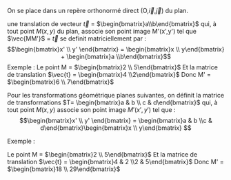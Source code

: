 On se place dans un repère orthonormé direct (O,$\vec{i}$,$\vec{j}$) du plan.

une translation de vecteur $\vec{t}$ = $\begin{bmatrix}a\\b\end{bmatrix}$ qui, à tout point $M(x,y)$ du plan, associe son point image M'(x',y') tel que $\vec{MM'}$ = $\vec{t}$ se definit matriciellement par : $$\begin{bmatrix}x' \\ y'
\end{bmatrix} = \begin{bmatrix}x \\ y\end{bmatrix} + \begin{bmatrix}a \\b\end{bmatrix}$$
Exemple : 
Le point M = $\begin{bmatrix}2 \\ 5\end{bmatrix}$
Et la matrice de translation $\vec{t} = \begin{bmatrix}4 \\2\end{bmatrix}$
Donc M' = $\begin{bmatrix}6 \\ 7\end{bmatrix}$

Pour les transformations géométrique planes suivantes, on définit la matrice de transformations 
$T= \begin{bmatrix}a & b \\ c & d\end{bmatrix}$ qui, à tout point $M(x,y)$ associe son point image $M'(x',y')$ tel que :
$$\begin{bmatrix}x' \\ y'
\end{bmatrix} = \begin{bmatrix}a & b \\c & d\end{bmatrix}\begin{bmatrix}x \\ y\end{bmatrix} $$

Exemple : 

Le point M = $\begin{bmatrix}2 \\ 5\end{bmatrix}$
Et la matrice de translation $\vec{t} = \begin{bmatrix}4 & 2 \\2 & 5\end{bmatrix}$
Donc M' = $\begin{bmatrix}18 \\ 29\end{bmatrix}$
